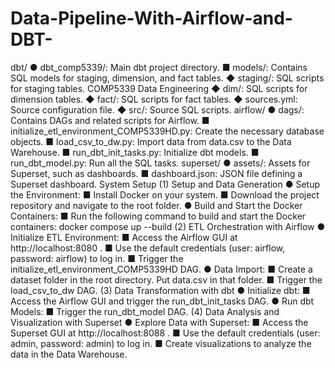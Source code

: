 # Data-Pipeline-With-Airflow-and-DBT-
dbt/
● dbt_comp5339/: Main dbt project directory.
■ models/: Contains SQL models for staging, dimension, and fact tables.
◆ staging/: SQL scripts for staging tables.
COMP5339 Data Engineering
◆ dim/: SQL scripts for dimension tables.
◆ fact/: SQL scripts for fact tables.
◆ sources.yml: Source configuration file.
◆ src/: Source SQL scripts.
airflow/
● dags/: Contains DAGs and related scripts for Airflow.
■ initialize_etl_environment_COMP5339HD.py: Create the necessary database
objects.
■ load_csv_to_dw.py: Import data from data.csv to the Data Warehouse.
■ run_dbt_init_tasks.py: Initialize dbt models.
■ run_dbt_model.py: Run all the SQL tasks.
superset/
● assets/: Assets for Superset, such as dashboards.
■ dashboard.json: JSON file defining a Superset dashboard.
System Setup
(1) Setup and Data Generation
● Setup the Environment:
■ Install Docker on your system.
■ Download the project repository and navigate to the root folder.
● Build and Start the Docker Containers:
■ Run the following command to build and start the Docker containers:
docker compose up --build
(2) ETL Orchestration with Airflow
● Initialize ETL Environment:
■ Access the Airflow GUI at http://localhost:8080 .
■ Use the default credentials (user: airflow, password: airflow) to log in.
■ Trigger the initialize_etl_environment_COMP5339HD DAG.
● Data Import:
■ Create a dataset folder in the root directory. Put data.csv in that folder.
■ Trigger the load_csv_to_dw DAG.
(3) Data Transformation with dbt
● Initialize dbt:
■ Access the Airflow GUI and trigger the run_dbt_init_tasks DAG.
● Run dbt Models:
■ Trigger the run_dbt_model DAG.
(4) Data Analysis and Visualization with Superset
● Explore Data with Superset:
■ Access the Superset GUI at http://localhost:8088 .
■ Use the default credentials (user: admin, password: admin) to log in.
■ Create visualizations to analyze the data in the Data Warehouse.
